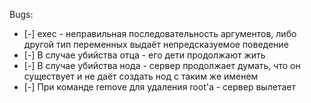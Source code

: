 Bugs:
* [-] exec - неправильная последовательность аргументов, либо другой тип переменных выдаёт непредсказуемое поведение
* [-] В случае убийства отца - его дети продолжают жить
* [-] В случае убийства нода - сервер продолжает думать, что он существует и не даёт создать нод с таким же именем
* [-] При команде remove для удаления root'a - сервер вылетает